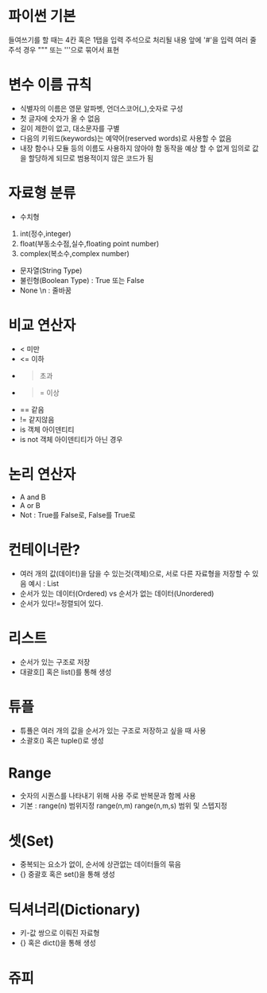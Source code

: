 # 파이썬 기본
들여쓰기를 할 때는 4칸 혹은 1탭을 입력
주석으로 처리될 내용 앞에 '#'을 입력 여러 줄 주석 경우 """ 또는 '''으로 묶어서  표현
# 변수 이름 규칙
- 식별자의 이름은 영문 알파벳, 언더스코어(_),숫자로 구성
- 첫 글자에 숫자가 올 수 없음
- 길이 제한이 없고, 대소문자를 구별
- 다음의 키워드(keywords)는 예약어(reserved words)로 사용할 수 없음
- 내장 함수나 모듈 등의 이름도 사용하지 않아야 함 동작을 예상 할 수 없게 임의로 값을 할당하게 되므로 범용적이지 않은 코드가 됨
# 자료형 분류
- 수치형
1. int(정수,integer)
2. float(부동소수점,실수,floating point number)
3. complex(복소수,complex number)
- 문자열(String Type)
- 불린형(Boolean Type) : True 또는 False
- None
\n : 줄바꿈
# 비교 연산자
- < 미만 
- <= 이하
- > 초과
- >= 이상
- == 같음
- != 같지않음
- is 객체 아이덴티티
- is not 객체 아이덴티티가 아닌 경우
# 논리 연산자
- A and B
- A or B
- Not : True를 False로, False를 True로
# 컨테이너란?
- 여러 개의 값(데이터)을 담을 수 있는것(객체)으로, 서로 다른 자료형을 저장할 수 있음 예시 : List
- 순서가 있는 데이터(Ordered) vs 순서가 없는 데이터(Unordered)
- 순서가 있다!=정렬되어 있다.
# 리스트
- 순서가 있는 구조로 저장
- 대괄호[] 혹은 list()를 통해 생성
# 튜플
- 튜퓰은 여러 개의 값을 순서가 있는 구조로 저장하고 싶을 때 사용
- 소괄호() 혹은 tuple()로 생성
# Range
- 숫자의 시퀀스를 나타내기 위해 사용 주로 반복문과 함께 사용
- 기본 : range(n) 범위지정 range(n,m) range(n,m,s) 범위 및 스텝지정
# 셋(Set)
- 중복되는 요소가 없이, 순서에 상관없는 데이터들의 묶음
- {} 중괄호 혹은 set()을 통해 생성
# 딕셔너리(Dictionary)
- 키-값 쌍으로 이뤄진 자료형
- {} 혹은 dict()을 통해 생성
# 쥬피
